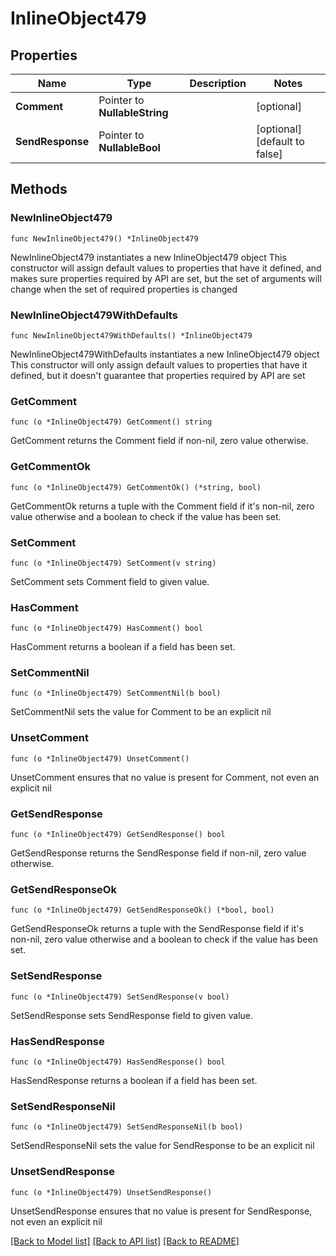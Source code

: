 # InlineObject479

## Properties

Name | Type | Description | Notes
------------ | ------------- | ------------- | -------------
**Comment** | Pointer to **NullableString** |  | [optional] 
**SendResponse** | Pointer to **NullableBool** |  | [optional] [default to false]

## Methods

### NewInlineObject479

`func NewInlineObject479() *InlineObject479`

NewInlineObject479 instantiates a new InlineObject479 object
This constructor will assign default values to properties that have it defined,
and makes sure properties required by API are set, but the set of arguments
will change when the set of required properties is changed

### NewInlineObject479WithDefaults

`func NewInlineObject479WithDefaults() *InlineObject479`

NewInlineObject479WithDefaults instantiates a new InlineObject479 object
This constructor will only assign default values to properties that have it defined,
but it doesn't guarantee that properties required by API are set

### GetComment

`func (o *InlineObject479) GetComment() string`

GetComment returns the Comment field if non-nil, zero value otherwise.

### GetCommentOk

`func (o *InlineObject479) GetCommentOk() (*string, bool)`

GetCommentOk returns a tuple with the Comment field if it's non-nil, zero value otherwise
and a boolean to check if the value has been set.

### SetComment

`func (o *InlineObject479) SetComment(v string)`

SetComment sets Comment field to given value.

### HasComment

`func (o *InlineObject479) HasComment() bool`

HasComment returns a boolean if a field has been set.

### SetCommentNil

`func (o *InlineObject479) SetCommentNil(b bool)`

 SetCommentNil sets the value for Comment to be an explicit nil

### UnsetComment
`func (o *InlineObject479) UnsetComment()`

UnsetComment ensures that no value is present for Comment, not even an explicit nil
### GetSendResponse

`func (o *InlineObject479) GetSendResponse() bool`

GetSendResponse returns the SendResponse field if non-nil, zero value otherwise.

### GetSendResponseOk

`func (o *InlineObject479) GetSendResponseOk() (*bool, bool)`

GetSendResponseOk returns a tuple with the SendResponse field if it's non-nil, zero value otherwise
and a boolean to check if the value has been set.

### SetSendResponse

`func (o *InlineObject479) SetSendResponse(v bool)`

SetSendResponse sets SendResponse field to given value.

### HasSendResponse

`func (o *InlineObject479) HasSendResponse() bool`

HasSendResponse returns a boolean if a field has been set.

### SetSendResponseNil

`func (o *InlineObject479) SetSendResponseNil(b bool)`

 SetSendResponseNil sets the value for SendResponse to be an explicit nil

### UnsetSendResponse
`func (o *InlineObject479) UnsetSendResponse()`

UnsetSendResponse ensures that no value is present for SendResponse, not even an explicit nil

[[Back to Model list]](../README.md#documentation-for-models) [[Back to API list]](../README.md#documentation-for-api-endpoints) [[Back to README]](../README.md)


